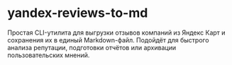 # yandex-reviews-to-md
Простая CLI-утилита для выгрузки отзывов компаний из Яндекс Карт и сохранения их в единый Markdown-файл. Подойдёт для быстрого анализа репутации, подготовки отчётов или архивации пользовательских мнений.

